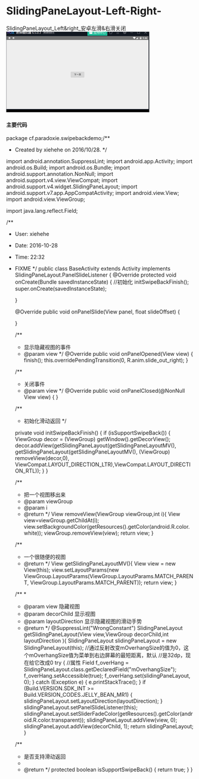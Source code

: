 # SlidingPaneLayout-Left-Right-
SlidingPaneLayout_Left&amp;right_安卓左滑&amp;右滑关闭
![效果](https://github.com/DecentChunibyoPatient/SlidingPaneLayout-Left-Right-/blob/master/1.gif)

#### 主要代码

package cf.paradoxie.swipebackdemo;/**
 * Created by xiehehe on 2016/10/28.
 */

import android.annotation.SuppressLint;
import android.app.Activity;
import android.os.Build;
import android.os.Bundle;
import android.support.annotation.NonNull;
import android.support.v4.view.ViewCompat;
import android.support.v4.widget.SlidingPaneLayout;
import android.support.v7.app.AppCompatActivity;
import android.view.View;
import android.view.ViewGroup;

import java.lang.reflect.Field;

/**
 * User: xiehehe
 * Date: 2016-10-28
 * Time: 22:32
 * FIXME
 */
public class BaseActivity extends Activity implements SlidingPaneLayout.PanelSlideListener {
    @Override
    protected void onCreate(Bundle savedInstanceState) {
        //初始化
        initSwipeBackFinish();
        super.onCreate(savedInstanceState);

    }


    @Override
    public void onPanelSlide(View panel, float slideOffset) {

    }

    /**
     * 显示隐藏视图的事件
     * @param view
     */
    @Override
    public void onPanelOpened(View view) {
        finish();
        this.overridePendingTransition(0, R.anim.slide_out_right);
    }

    /**
     * 关闭事件
     * @param view
     */
    @Override
    public void onPanelClosed(@NonNull View view) {
    }

    /**
     * 初始化滑动返回
     */

    private void initSwipeBackFinish() {
        if (isSupportSwipeBack()) {
            ViewGroup decor = (ViewGroup) getWindow().getDecorView();
            decor.addView(getSlidingPaneLayout(getSlidingPaneLayoutMV(), getSlidingPaneLayout(getSlidingPaneLayoutMV(), (ViewGroup) removeView(decor,0), ViewCompat.LAYOUT_DIRECTION_LTR),ViewCompat.LAYOUT_DIRECTION_RTL));
        }
    }

    /**
     * 把一个视图移出来
     * @param viewGroup
     * @param i
     * @return
     */
    View removeView(ViewGroup viewGroup,int i){
        View view=viewGroup.getChildAt(i);
        view.setBackgroundColor(getResources().getColor(android.R.color.white));
        viewGroup.removeView(view);
        return view;
    }

    /**
     * 一个很随便的视图
     * @return
     */
    View getSlidingPaneLayoutMV(){
        View view = new View(this);
        view.setLayoutParams(new ViewGroup.LayoutParams(ViewGroup.LayoutParams.MATCH_PARENT, ViewGroup.LayoutParams.MATCH_PARENT));
        return view;
    }

    /**
     *
     * @param view  隐藏视图
     * @param decorChild 显示视图
     * @param layoutDirection 显示隐藏视图的滑动手势
     * @return
     */
    @SuppressLint("WrongConstant")
    SlidingPaneLayout getSlidingPaneLayout(View view,ViewGroup decorChild,int layoutDirection ){
        SlidingPaneLayout slidingPaneLayout =  new SlidingPaneLayout(this);
        //通过反射改变mOverhangSize的值为0，这个mOverhangSize值为菜单到右边屏幕的最短距离，默认
        //是32dp，现在给它改成0
        try {
            //属性
            Field f_overHang = SlidingPaneLayout.class.getDeclaredField("mOverhangSize");
            f_overHang.setAccessible(true);
            f_overHang.set(slidingPaneLayout, 0);
        } catch (Exception e) {
            e.printStackTrace();
        }
        if (Build.VERSION.SDK_INT >= Build.VERSION_CODES.JELLY_BEAN_MR1) {
            slidingPaneLayout.setLayoutDirection(layoutDirection);
        }
        slidingPaneLayout.setPanelSlideListener(this);
        slidingPaneLayout.setSliderFadeColor(getResources().getColor(android.R.color.transparent));
        slidingPaneLayout.addView(view, 0);
        slidingPaneLayout.addView(decorChild, 1);
        return slidingPaneLayout;
    }

    /**
     * 是否支持滑动返回
     *
     * @return
     */
    protected boolean isSupportSwipeBack() {
        return true;
    }
}


####

